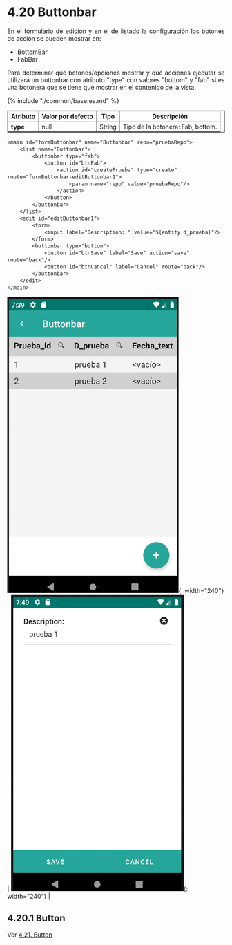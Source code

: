 # 4.20 Buttonbar
<div style="text-align: justify;">
<p>
En el formulario de edición y en el de listado la configuración los botones de acción se pueden mostrar en:
</p>
<ul>
<li>BottomBar</li>
<li>FabBar</li>
</ul>
<p>
Para determinar qué botones/opciones mostrar y qué acciones ejecutar se utilizará un buttonbar con atributo "type" con valores "bottom" y "fab" si es una botonera que se tiene que mostrar en el contenido de la vista.
</p>
</div>
<table border="1">
    <thead>
        <tr>
            <th colspan="2">Atributo</th>
            <th>Valor por defecto</th>
            <th>Tipo</th>
            <th>Descripción</th>
         </tr>
    </thead>
    <tbody>
        {% include "./common/base.es.md" %}
        <tr>
            <td colspan="2"><strong>type</strong></td>
            <td>null</td>
            <td>String</td>
            <td style="text-align: justify;">Tipo de la botonera: Fab, bottom.</td>
        </tr>
    </tbody>
</table>

    <main id="formButtonbar" name="Buttonbar" repo="pruebaRepo">
        <list name="Buttonbar">
            <buttonbar type="fab">
                <button id="btnFab">
                    <action id="createPrueba" type="create" route="formButtonbar-editButtonbar1">
                        <param name="repo" value="pruebaRepo"/>
                    </action>
                </button>
            </buttonbar>
        </list>
        <edit id="editButtonbar1">
            <form>
                <input label="Description: " value="${entity.d_prueba}"/>
            </form>
            <buttonbar type="bottom">
                <button id="btnSave" label="Save" action="save" route="back"/>
                <button id="btnCancel" label="Cancel" route="back"/>
            </buttonbar>
        </edit>
    </main>

![Imagen 1](../img/buttonbar1.png){: width="240"} | ![Imagen 2](../img/buttonbar2.png){: width="240"} |

## 4.20.1 Button
Ver [4.21. Button](button.es.md)